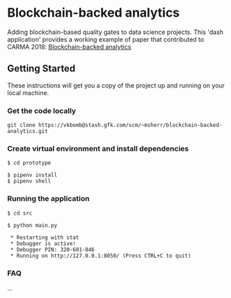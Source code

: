 # Blockchain-backed analytics
Adding blockchain-based quality gates to data science projects.
This 'dash application' provides a working example of paper that contributed to CARMA 2018: [Blockchain-backed analytics](https://confluence.gfk.com/display/GBC/Paper)


## Getting Started
These instructions will get you a copy of the project up and running on your local machine.


### Get the code locally
```
git clone https://vkbomb@stash.gfk.com/scm/~msherr/blockchain-backed-analytics.git
```

### Create virtual environment and install dependencies
```
$ cd prototype

$ pipenv install
$ pipenv shell
```

### Running the application
```
$ cd src

$ python main.py

 * Restarting with stat
 * Debugger is active!
 * Debugger PIN: 320-601-846
 * Running on http://127.0.0.1:8050/ (Press CTRL+C to quit)
```


### FAQ
...










